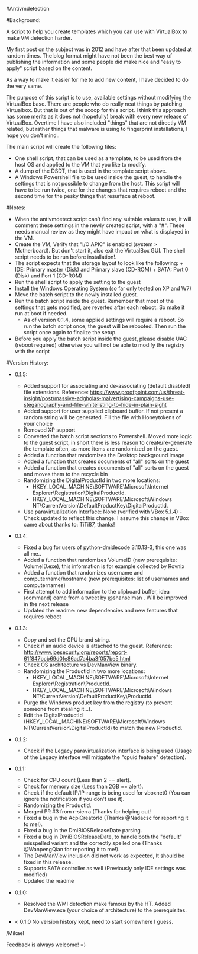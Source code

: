 #Antivmdetection

#Background:

A script to help you create templates which you can use with VirtualBox to make VM detection harder.

My first post on the subject was in 2012 and have after that been updated at random times. The blog format might have not been the best way of publishing the information and some people did make nice and "easy to apply" script based on the content.

As a way to make it easier for me to add new content, I have decided to do the very same.

The purpose of this script is to use, available settings without modifying the VirtualBox base. There are people who do really neat things by patching Virtualbox. But that is out of the scoop for this script. I think this approach has some merits as it does not (hopefully) break with every new release of VirtualBox. 
Overtime I have also included "things" that are not directly VM related, but rather things that malware is using to fingerprint installations, I hope you don't mind..

The main script will create the following files: 

* One shell script, that can be used as a template, to be used from the host OS and applied to the VM that you like to modify. 
* A dump of the DSDT, that is used in the template script above. 
* A Windows Powershell file to be used inside the guest, to handle the settings that is not possible to change from the host. This script will have to be run twice, one for the changes that requires reboot and the second time for the pesky things that resurface at reboot. 

#Notes:

* When the antivmdetect script can't find any suitable values to use, it will comment these settings in the newly created script, with a "#". These needs manual review as they might have impact on what is displayed in the VM.
* Create the VM, Verify that "I/O APIC" is enabled (system > Motherboard). But don't start it, also exit the VirtualBox GUI. The shell script needs to be run before installation!. 
* The script expects that the storage layout to look like the following:
       + IDE: Primary master (Disk) and Primary slave (CD-ROM)
       + SATA: Port 0 (Disk) and Port 1 (CD-ROM)
* Run the shell script to apply the setting to the guest 
* Install the Windows Operating System (so far only tested on XP and W7) 
* Move the batch script to the newly installed guest.
* Run the batch script inside the guest. Remember that most of the settings that gets modified, are reverted after each reboot. So make it run at boot if needed. 
    + As of version 0.1.4, some applied settings will require a reboot. So run the batch script once, the guest will be rebooted. Then run the script once again to finalize the setup.  
* Before you apply the batch script inside the guest, please disable UAC (reboot required) otherwise you will not be able to modify the registry with the script

#Version History:
* 0.1.5:
    + Added support for associating and de-associating (default disabled) file extensions. Reference: https://www.proofpoint.com/us/threat-insight/post/massive-adgholas-malvertising-campaigns-use-steganography-and-file-whitelisting-to-hide-in-plain-sight
    + Added support for user supplied clipboard buffer. If not present a random string will be generated. Fill the file with Honeytokens of your choice 
    + Removed XP support 
    + Converted the batch script sections to Powershell. Moved more logic to the guest script, in short there is less reason to create/re-generate the template often, as more items are randomized on the guest.
    + Added a function that randomizes the Desktop background image
    + Added a function that creates documents of "all" sorts on the guest
    + Added a function that creates documents of "all" sorts on the guest and moves them to the recycle bin
    + Randomizing the DigitalProductId in two more locations:
      + HKEY_LOCAL_MACHINE\SOFTWARE\Microsoft\Internet Explorer\Registration\DigitalProductId.		
	  + HKEY_LOCAL_MACHINE\SOFTWARE\Microsoft\Windows NT\CurrentVersion\DefaultProductKey\DigitalProductId.
    + Use paravirtualization Interface: None (verified with VBox 5.1.4) - Check updated to reflect this change. I assume this change in VBox came about thanks to: TiTi87, thanks!

* 0.1.4:
    + Fixed a bug for users of python-dmidecode 3.10.13-3, this one was all me..
    + Added a function that randomizes VolumeID (new prerequisite: VolumeID.exe), this information is for example collected by Rovnix 
    + Added a function that randomizes username and computername/hostname (new prerequisites: list of usernames and computernames) 
    + First attempt to add information to the clipboard buffer, idea (command) came from a tweet by @shanselman . Will be improved in the next release
    + Updated the readme: new dependencies and new features that requires reboot 

* 0.1.3:
    + Copy and set the CPU brand string. 
    + Check if an audio device is attached to the guest. Reference: http://www.joesecurity.org/reports/report-61f847bcb69d0fe86ad7a4ba3f057be5.html
    + Check OS architecture vs DevManView binary.
    + Randomizing the ProductId in two more locations: 
	    + HKEY_LOCAL_MACHINE\SOFTWARE\Microsoft\Internet Explorer\Registration\ProductId.		
	    + HKEY_LOCAL_MACHINE\SOFTWARE\Microsoft\Windows NT\CurrentVersion\DefaultProductKey\ProductId.
    + Purge the Windows product key from the registry (to prevent someone from stealing it...).
    + Edit the DigitalProductId (HKEY_LOCAL_MACHINE\SOFTWARE\Microsoft\Windows NT\CurrentVersion\DigitalProductId) to match the new ProductId.
* 0.1.2:
    + Check if the Legacy paravirtualization interface is being used (Usage of the Legacy interface will mitigate the "cpuid feature" detection).
* 0.1.1:
    + Check for CPU count (Less than 2 == alert).
    + Check for memory size (Less than 2GB == alert).
    + Check if the default IP/IP-range is being used for vboxnet0 (You can ignore the notification if you don't use it). 
    + Randomizing the ProductId.
    + Merged PR #3 from r-sierra (Thanks for helping out!
    + Fixed a bug in the AcpiCreatorId (Thanks @Nadacsc for reporting it to me!).
    + Fixed a bug in the DmiBIOSReleaseDate parsing.
    + Fixed a bug in DmiBIOSReleaseDate, to handle both the "default" misspelled variant and the correctly spelled one (Thanks @WanpengQian for reporting it to me!).
    + The DevManView inclusion did not work as expected, It should be fixed in this release. 
    + Supports SATA controller as well (Previously only IDE settings was modified)
    + Updated the readme
* 0.1.0: 
    + Resolved the WMI detection make famous by the HT. Added DevManView.exe (your choice of architecture) to the prerequisites.
* < 0.1.0 No version history kept, need to start somewhere I guess.

/Mikael

Feedback is always welcome! =)

